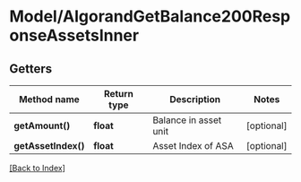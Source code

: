 # Model/AlgorandGetBalance200ResponseAssetsInner

## Getters

Method name | Return type | Description | Notes
------------ | ------------- | ------------- | -------------
**getAmount()** | **float** | Balance in asset unit | [optional]
**getAssetIndex()** | **float** | Asset Index of ASA | [optional]

[[Back to Index]](../index.md)
